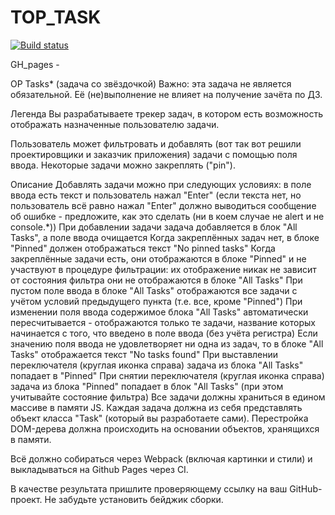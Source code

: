 
#  TOP_TASK

[![Build status](https://ci.appveyor.com/api/projects/status/pv6njtl95y06yyne?svg=true)](https://ci.appveyor.com/project/bugagi67/top-task)

GH_pages - 


OP Tasks* (задача со звёздочкой)
Важно: эта задача не является обязательной. Её (не)выполнение не влияет на получение зачёта по ДЗ.

Легенда
Вы разрабатываете трекер задач, в котором есть возможность отображать назначенные пользователю задачи. 



Пользователь может фильтровать и добавлять (вот так вот решили проектировщики и заказчик приложения) задачи с помощью поля ввода. Некоторые задачи можно закреплять ("pin").

Описание
Добавлять задачи можно при следующих условиях: в поле ввода есть текст и пользователь нажал "Enter" (если текста нет, но пользователь всё равно нажал "Enter" должно выводиться сообщение об ошибке - предложите, как это сделать (ни в коем случае не alert и не console.*))
При добавлении задачи задача добавляется в блок "All Tasks", а поле ввода очищается
Когда закреплённых задач нет, в блоке "Pinned" должен отображаться текст "No pinned tasks"
Когда закреплённые задачи есть, они отображаются в блоке "Pinned" и не участвуют в процедуре фильтрации:
их отображение никак не зависит от состояния фильтра
они не отображаются в блоке "All Tasks"
При пустом поле ввода в блоке "All Tasks" отображаются все задачи с учётом условий предыдущего пункта (т.е. все, кроме "Pinned")
При изменении поля ввода содержимое блока "All Tasks" автоматически пересчитывается - отображаются только те задачи, название которых начинается с того, что введено в поле ввода (без учёта регистра)
Если значению поля ввода не удовлетворяет ни одна из задач, то в блоке "All Tasks" отображается текст "No tasks found"
При выставлении переключателя (круглая иконка справа) задача из блока "All Tasks" попадает в "Pinned"
При снятии переключателя (круглая иконка справа) задача из блока "Pinned" попадает в блок "All Tasks" (при этом учитывайте состояние фильтра)
Все задачи должны храниться в едином массиве в памяти JS. Каждая задача должна из себя представлять объект класса "Task" (который вы разработаете сами). Перестройка DOM-дерева должна происходить на основании объектов, хранящихся в памяти.

Всё должно собираться через Webpack (включая картинки и стили) и выкладываться на Github Pages через CI.

В качестве результата пришлите проверяющему ссылку на ваш GitHub-проект. Не забудьте установить бейджик сборки.
